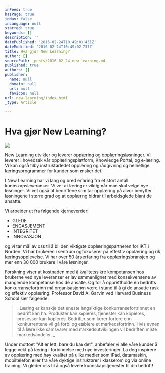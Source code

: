 ```yaml
---
inFeed: true
hasPage: true
inNav: false
inLanguage: null
starred: true
keywords: []
description: ''
datePublished: '2016-02-24T10:49:03.431Z'
dateModified: '2016-02-24T10:49:02.737Z'
title: Hva gjør New Learning?
author: []
sourcePath: _posts/2016-02-24-new-learning.md
published: true
authors: []
publisher:
  name: null
  domain: null
  url: null
  favicon: null
url: new-learning/index.html
_type: Article

---
```

# Hva gjør New Learning?
![](https://the-grid-user-content.s3-us-west-2.amazonaws.com/2d70068d-df04-49b4-b398-9cae8e06c2cc.jpg)

New Learning utvikler og leverer opplæring og opplæringsløsninger. Vi leverer i hovedsak vår opplæringsplattform, Knowledge Portal, og e-læring. Vi kan også tilby instruktørledet opplæring og rådgivning og helhetlige læringsprogrammer for kunder som ønsker det. 

I New Learning har vi lang og bred erfaring fra et stort antall kunnskapsleveranser. Vi vet at læring er viktig når man skal velge nye løsninger. Vi vet også at bedriftene som tar opplæring på alvor benytter løsningene i større grad og at opplæring bidrar til arbeidsglede blant de ansatte. 

Vi arbeider ut fra følgende kjerneverdier: 

* GLEDE 
* ENGASJEMENT 
* INTEGRITET 
* INNOVASJON 

og vi tar mål av oss til å bli den viktigste opplæringspartneren for IKT i Norden. 
Vi har brukeren i sentrum og fokuserer på effektiv opplæring og rik læringsopplevelse. Vi har over 50 års erfaring fra opplæringsbransjen og mer enn 30 000 brukere i våre løsninger. 

Forskning viser at kostnaden med å kvalitetssikre kompetansen hos brukerne ved nye leveranser er lav sammenlignet med konsekvensene av manglende kompetanse hos de ansatte. Og for å opprettholde en bedrifts konkurransefortrinn må organisasjonen være i stand til å gi de ansatte rask og effektiv opplæring. Professor David A. Garvin ved Harvard Business School sier følgende:
 

> _Læring er kanskje det eneste langsiktige konkurransefortrinnet en bedrift kan ha. Produkter kan kopieres, tjenester kan kopieres, prosesser kan kopieres. Bedrifter som lærer fortere enn konkurrentene vil gå forbi og etablere et markedsfortrinn. Hvis evnen til å lære ikke samsvarer med markedsutviklingen vil bedriften miste markedsandeler. _

Under mottoet "Alt er lett, bare du kan det", anbefaler vi alle våre kunder å legge vekt på læring i forbindelse med nye investeringer. La deg inspirere av opplæring med høy kvalitet på ulike medier som iPad, datamaskin, mobiltelefon eller fra våre dyktige instruktører i klasserom og via online training.
Vi gleder oss til å også levere kunnskapstjenester til din bedrift!